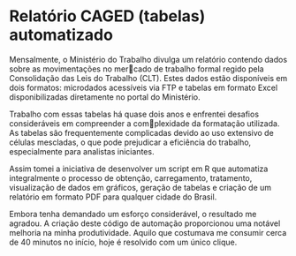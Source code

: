 # Relatório CAGED (tabelas) automatizado

Mensalmente, o Ministério do Trabalho divulga um relatório contendo dados sobre as movimentações no mercado de trabalho formal regido pela Consolidação das Leis do Trabalho (CLT). Estes dados estão disponíveis
em dois formatos: microdados acessíveis via FTP e tabelas em formato Excel disponibilizadas diretamente no portal do Ministério.

Trabalho com essas tabelas há quase dois anos e enfrentei desafios consideráveis em compreender a complexidade da formatação utilizada. As tabelas são frequentemente complicadas devido ao uso extensivo de
células mescladas, o que pode prejudicar a eficiência do trabalho, especialmente para analistas iniciantes.

Assim tomei a iniciativa de desenvolver um script em R que automatiza integralmente o processo de obtenção, carregamento, tratamento, visualização de dados em gráficos, geração de tabelas e criação de um relatório em formato PDF para qualquer cidade do Brasil.

Embora tenha demandado um esforço considerável, o resultado me agradou. A criação deste código de automação proporcionou uma notável melhoria na minha produtividade. Aquilo que costumava me consumir cerca de 40 minutos no início, hoje é resolvido com um único clique.
